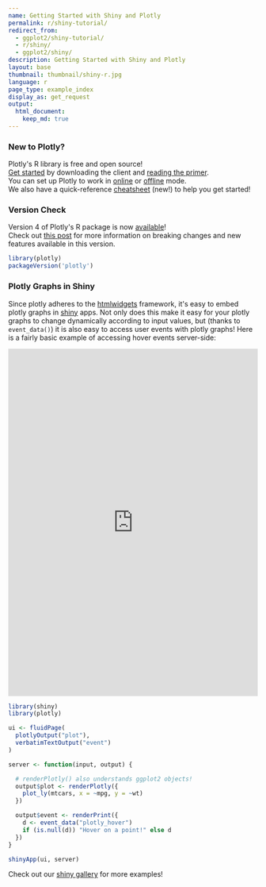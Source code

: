 ```yaml
---
name: Getting Started with Shiny and Plotly
permalink: r/shiny-tutorial/
redirect_from:
  - ggplot2/shiny-tutorial/
  - r/shiny/
  - ggplot2/shiny/
description: Getting Started with Shiny and Plotly
layout: base
thumbnail: thumbnail/shiny-r.jpg
language: r
page_type: example_index
display_as: get_request
output:
  html_document:
    keep_md: true
---
```



### New to Plotly?

Plotly's R library is free and open source!<br>
[Get started](https://plot.ly/r/getting-started/) by downloading the client and [reading the primer](https://plot.ly/r/getting-started/).<br>
You can set up Plotly to work in [online](https://plot.ly/r/getting-started/#hosting-graphs-in-your-online-plotly-account) or [offline](https://plot.ly/r/offline/) mode.<br>
We also have a quick-reference [cheatsheet](https://images.plot.ly/plotly-documentation/images/r_cheat_sheet.pdf) (new!) to help you get started!

### Version Check

Version 4 of Plotly's R package is now [available](https://plot.ly/r/getting-started/#installation)!<br>
Check out [this post](http://moderndata.plot.ly/upgrading-to-plotly-4-0-and-above/) for more information on breaking changes and new features available in this version.

```r
library(plotly)
packageVersion('plotly')
```
### Plotly Graphs in Shiny

Since plotly adheres to the [htmlwidgets](http://www.htmlwidgets.org/) framework, it's easy to embed plotly graphs in [shiny](http://shiny.rstudio.com/) apps. Not only does this make it easy for your plotly graphs to change dynamically according to input values, but (thanks to `event_data()`) it is also easy to access user events with plotly graphs! Here is a fairly basic example of accessing hover events server-side:

<iframe src="https://plotly.shinyapps.io/Movies" width="100%" height=700 scrolling="no" seamless="seamless" style="border: none"></iframe>


```r
library(shiny)
library(plotly)

ui <- fluidPage(
  plotlyOutput("plot"),
  verbatimTextOutput("event")
)

server <- function(input, output) {

  # renderPlotly() also understands ggplot2 objects!
  output$plot <- renderPlotly({
    plot_ly(mtcars, x = ~mpg, y = ~wt)
  })

  output$event <- renderPrint({
    d <- event_data("plotly_hover")
    if (is.null(d)) "Hover on a point!" else d
  })
}

shinyApp(ui, server)
```

Check out our [shiny gallery](https://plot.ly/r/shiny-gallery/) for more examples!
